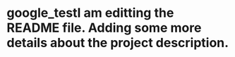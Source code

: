 # google_testI am editting the README file. Adding some more details about the project description.
